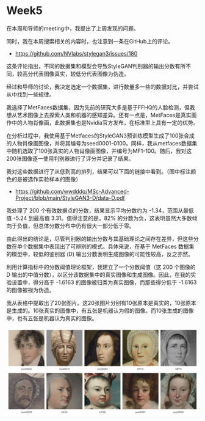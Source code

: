 # Week5
在本周和导师的meeting中，我提出了上周发现的问题。

同时，我在本周搜索相关的内容时，也注意到一条在GitHub上的评论。

- https://github.com/NVlabs/stylegan3/issues/180

这条评论指出，不同的数据集和模型会导致StyleGAN判别器的输出分数有所不同，较高分代表图像真实，较低分代表图像为伪造。

经过和导师的讨论，我决定选定一个数据集，进行数量多一些的数据对比，并尝试从中找到一些规律。

我选择了MetFaces数据集，因为先前的研究大多是基于FFHQ的人脸检测，但我想从艺术图像上去探索人类和机器的感知差异。还有一点是，MetFaces是真实画作中的人物肖像画，此数据集也是Nvidia官方发布，在标准型上具有一定的优势。

在分析过程中，我使用基于Metfaces的StyleGAN3预训练模型生成了100张合成的人物肖像画图像，并将其编号为seed0001-0100。同样，我从metfaces数据集中随机选取了100张真实的人物肖像画图像，并编号为MF1-100。随后，我对这200张图像逐一使用判别器进行了评分并记录了结果。

我对这些数据进行了从低到高的排列，结果可以下面的链接中看到。（图中标注颜色的是被选作实验样本的图像）
- https://github.com/wwdddq/MSc-Advanced-Project/blob/main/StyleGAN3-D/data-D.pdf

我处理了 200 个有效数据点的分数，结果显示平均分数约为 -1.34，范围从最低值 -5.24 到最高值 3.31。值得注意的是，82% 的分数为负，这表明虽然大多数倾向于负值，但总体分数分布中仍有很大一部分低于零。

由此得出的结论是，尽管判别器的输出分数与其基础理论之间存在差异，但这些分数在单个数据集中表现出了可辨别的模式。具体来说，在基于 MetFaces 数据集的模型中，较低的鉴别器 (D) 输出分数表明生成图像的可能性较高，反之亦然。

利用计算指标中的分数阈值理论框架，我建立了一个分数阈值（这 200 个图像的 D 输出的中值分数），以区分该数据集中的真实图像和生成图像。因此，在我的实验设置中，得分高于 -1.6163 的图像被归类为真实图像，而那些得分低于 -1.6163 的图像被视为伪造。

我从表格中提取出了20张图片。这20张图片分别有10张原本是真实的，10张原本是生成的。10张真实的图像中，有五张是机器认为假的图像。而10张生成的图像中，也有五张是机器认为真实的图像。

![MSc-Advanced-Project](https://github.com/wwdddq/MSc-Advanced-Project/blob/main/BLOG/img/paper_img.001.jpeg)
